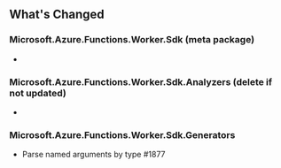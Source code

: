## What's Changed

<!-- Please add your release notes in the following format:
- My change description (#PR/#issue)
-->

### Microsoft.Azure.Functions.Worker.Sdk <version> (meta package)

- <entry>

### Microsoft.Azure.Functions.Worker.Sdk.Analyzers <version> (delete if not updated)

- <entry>

### Microsoft.Azure.Functions.Worker.Sdk.Generators <version>

- Parse named arguments by type #1877